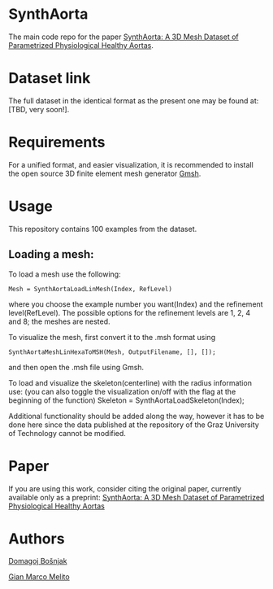 # SynthAorta
The main code repo for the paper [SynthAorta: A 3D Mesh Dataset of Parametrized Physiological Healthy Aortas](https://arxiv.org/abs/2409.08635).

# Dataset link
The full dataset in the identical format as the present one may be found at: [TBD, very soon!].

# Requirements
For a unified format, and easier visualization, it is recommended to install the open source 3D finite element mesh generator [Gmsh](https://gmsh.info/).

# Usage
This repository contains 100 examples from the dataset.

## Loading a mesh:
To load a mesh use the following:
```
Mesh = SynthAortaLoadLinMesh(Index, RefLevel)
```
where you choose the example number you want(Index) and the refinement level(RefLevel). The possible options for the refinement levels are 1, 2, 4 and 8; the meshes are nested.

To visualize the mesh, first convert it to the .msh format using
```
SynthAortaMeshLinHexaToMSH(Mesh, OutputFilename, [], []);
```
and then open the .msh file using Gmsh.

To load and visualize the skeleton(centerline) with the radius information use: (you can also toggle the visualization on/off with the flag at the beginning of the function)
Skeleton = SynthAortaLoadSkeleton(Index);

Additional functionality should be added along the way, however it has to be done here since the data published at the repository of the Graz University of Technology cannot be modified.

# Paper
If you are using this work, consider citing the original paper, currently available only as a preprint:
[SynthAorta: A 3D Mesh Dataset of Parametrized Physiological Healthy Aortas](https://arxiv.org/abs/2409.08635)

# Authors
[Domagoj Bošnjak](https://scholar.google.com/citations?user=cTvCvggAAAAJ&hl=en)

[Gian Marco Melito](https://scholar.google.at/citations?user=M_ktJ8QAAAAJ&hl=it)
